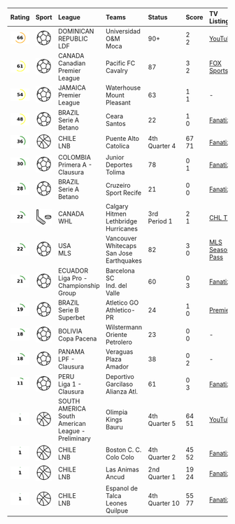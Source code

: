 | Rating                                                                                                                                 | Sport                                                                                                                | League                                               | Teams                                       | Status         | Score    | TV Listing                                                                 |
|:---------------------------------------------------------------------------------------------------------------------------------------|:---------------------------------------------------------------------------------------------------------------------|:-----------------------------------------------------|:--------------------------------------------|:---------------|:---------|:---------------------------------------------------------------------------|
| <img src="https://raw.githubusercontent.com/BlakeDuncan25/Donut-SVG-Ratings/bac4e4a278175106499642192132b1786a9aec38/66.svg" alt="66"> | <img src="https://raw.githubusercontent.com/BlakeDuncan25/Donut-SVG-Ratings/master/soccer.png" alt="Soccer">         | DOMINICAN REPUBLIC<br>LDF                            | Universidad O&M<br>Moca                     | 90+            | 2<br>2   | <a href="https://www.youtube.com/@ldfcomdo/streams">YouTube</a>            |
| <img src="https://raw.githubusercontent.com/BlakeDuncan25/Donut-SVG-Ratings/bac4e4a278175106499642192132b1786a9aec38/61.svg" alt="61"> | <img src="https://raw.githubusercontent.com/BlakeDuncan25/Donut-SVG-Ratings/master/soccer.png" alt="Soccer">         | CANADA<br>Canadian Premier League                    | Pacific FC<br>Cavalry                       | 87             | 3<br>2   | <a href="https://www.foxsports.com/replays">FOX Sports</a>                 |
| <img src="https://raw.githubusercontent.com/BlakeDuncan25/Donut-SVG-Ratings/bac4e4a278175106499642192132b1786a9aec38/54.svg" alt="54"> | <img src="https://raw.githubusercontent.com/BlakeDuncan25/Donut-SVG-Ratings/master/soccer.png" alt="Soccer">         | JAMAICA<br>Premier League                            | Waterhouse<br>Mount Pleasant                | 63             | 1<br>1   | -                                                                          |
| <img src="https://raw.githubusercontent.com/BlakeDuncan25/Donut-SVG-Ratings/bac4e4a278175106499642192132b1786a9aec38/48.svg" alt="48"> | <img src="https://raw.githubusercontent.com/BlakeDuncan25/Donut-SVG-Ratings/master/soccer.png" alt="Soccer">         | BRAZIL<br>Serie A Betano                             | Ceara<br>Santos                             | 22             | 1<br>0   | <a href="https://watch.fanatiz.com/channels">Fanatiz</a>                   |
| <img src="https://raw.githubusercontent.com/BlakeDuncan25/Donut-SVG-Ratings/bac4e4a278175106499642192132b1786a9aec38/36.svg" alt="36"> | <img src="https://raw.githubusercontent.com/BlakeDuncan25/Donut-SVG-Ratings/master/basketball.png" alt="Basketball"> | CHILE<br>LNB                                         | Puente Alto<br>Catolica                     | 4th Quarter 4  | 67<br>71 | <a href="https://watch.fanatiz.com/channels">Fanatiz</a>                   |
| <img src="https://raw.githubusercontent.com/BlakeDuncan25/Donut-SVG-Ratings/bac4e4a278175106499642192132b1786a9aec38/30.svg" alt="30"> | <img src="https://raw.githubusercontent.com/BlakeDuncan25/Donut-SVG-Ratings/master/soccer.png" alt="Soccer">         | COLOMBIA<br>Primera A - Clausura                     | Junior<br>Deportes Tolima                   | 78             | 0<br>1   | <a href="https://watch.fanatiz.com/channels">Fanatiz</a>                   |
| <img src="https://raw.githubusercontent.com/BlakeDuncan25/Donut-SVG-Ratings/bac4e4a278175106499642192132b1786a9aec38/28.svg" alt="28"> | <img src="https://raw.githubusercontent.com/BlakeDuncan25/Donut-SVG-Ratings/master/soccer.png" alt="Soccer">         | BRAZIL<br>Serie A Betano                             | Cruzeiro<br>Sport Recife                    | 21             | 0<br>0   | <a href="https://watch.fanatiz.com/channels">Fanatiz</a>                   |
| <img src="https://raw.githubusercontent.com/BlakeDuncan25/Donut-SVG-Ratings/bac4e4a278175106499642192132b1786a9aec38/22.svg" alt="22"> | <img src="https://raw.githubusercontent.com/BlakeDuncan25/Donut-SVG-Ratings/master/hockey.png" alt="Ice Hockey">     | CANADA<br>WHL                                        | Calgary Hitmen<br>Lethbridge Hurricanes     | 3rd Period 1   | 2<br>1   | <a href="https://watch.chl.ca/whl_chl">CHL TV</a>                          |
| <img src="https://raw.githubusercontent.com/BlakeDuncan25/Donut-SVG-Ratings/bac4e4a278175106499642192132b1786a9aec38/22.svg" alt="22"> | <img src="https://raw.githubusercontent.com/BlakeDuncan25/Donut-SVG-Ratings/master/soccer.png" alt="Soccer">         | USA<br>MLS                                           | Vancouver Whitecaps<br>San Jose Earthquakes | 82             | 3<br>0   | <a href="https://tv.apple.com/us/channel/tvs.sbd.7000">MLS Season Pass</a> |
| <img src="https://raw.githubusercontent.com/BlakeDuncan25/Donut-SVG-Ratings/bac4e4a278175106499642192132b1786a9aec38/21.svg" alt="21"> | <img src="https://raw.githubusercontent.com/BlakeDuncan25/Donut-SVG-Ratings/master/soccer.png" alt="Soccer">         | ECUADOR<br>Liga Pro - Championship Group             | Barcelona SC<br>Ind. del Valle              | 60             | 0<br>3   | <a href="https://watch.fanatiz.com/channels">Fanatiz</a>                   |
| <img src="https://raw.githubusercontent.com/BlakeDuncan25/Donut-SVG-Ratings/bac4e4a278175106499642192132b1786a9aec38/19.svg" alt="19"> | <img src="https://raw.githubusercontent.com/BlakeDuncan25/Donut-SVG-Ratings/master/soccer.png" alt="Soccer">         | BRAZIL<br>Serie B Superbet                           | Atletico GO<br>Athletico-PR                 | 24             | 1<br>0   | <a href="https://www.sling.com/international/brazilian">Premiere</a>       |
| <img src="https://raw.githubusercontent.com/BlakeDuncan25/Donut-SVG-Ratings/bac4e4a278175106499642192132b1786a9aec38/18.svg" alt="18"> | <img src="https://raw.githubusercontent.com/BlakeDuncan25/Donut-SVG-Ratings/master/soccer.png" alt="Soccer">         | BOLIVIA<br>Copa Pacena                               | Wilstermann<br>Oriente Petrolero            | 23             | 0<br>0   | -                                                                          |
| <img src="https://raw.githubusercontent.com/BlakeDuncan25/Donut-SVG-Ratings/bac4e4a278175106499642192132b1786a9aec38/18.svg" alt="18"> | <img src="https://raw.githubusercontent.com/BlakeDuncan25/Donut-SVG-Ratings/master/soccer.png" alt="Soccer">         | PANAMA<br>LPF - Clausura                             | Veraguas<br>Plaza Amador                    | 38             | 0<br>2   | -                                                                          |
| <img src="https://raw.githubusercontent.com/BlakeDuncan25/Donut-SVG-Ratings/bac4e4a278175106499642192132b1786a9aec38/11.svg" alt="11"> | <img src="https://raw.githubusercontent.com/BlakeDuncan25/Donut-SVG-Ratings/master/soccer.png" alt="Soccer">         | PERU<br>Liga 1 - Clausura                            | Deportivo Garcilaso<br>Alianza Atl.         | 61             | 0<br>3   | <a href="https://watch.fanatiz.com/channels">Fanatiz</a>                   |
| <img src="https://raw.githubusercontent.com/BlakeDuncan25/Donut-SVG-Ratings/bac4e4a278175106499642192132b1786a9aec38/1.svg" alt="1">   | <img src="https://raw.githubusercontent.com/BlakeDuncan25/Donut-SVG-Ratings/master/basketball.png" alt="Basketball"> | SOUTH AMERICA<br>South American League - Preliminary | Olimpia Kings<br>Bauru                      | 4th Quarter 5  | 64<br>51 | <a href="https://www.youtube.com/@FIBA/streams">YouTube</a>                |
| <img src="https://raw.githubusercontent.com/BlakeDuncan25/Donut-SVG-Ratings/bac4e4a278175106499642192132b1786a9aec38/1.svg" alt="1">   | <img src="https://raw.githubusercontent.com/BlakeDuncan25/Donut-SVG-Ratings/master/basketball.png" alt="Basketball"> | CHILE<br>LNB                                         | Boston C. C.<br>Colo Colo                   | 4th Quarter 2  | 45<br>52 | <a href="https://watch.fanatiz.com/channels">Fanatiz</a>                   |
| <img src="https://raw.githubusercontent.com/BlakeDuncan25/Donut-SVG-Ratings/bac4e4a278175106499642192132b1786a9aec38/1.svg" alt="1">   | <img src="https://raw.githubusercontent.com/BlakeDuncan25/Donut-SVG-Ratings/master/basketball.png" alt="Basketball"> | CHILE<br>LNB                                         | Las Animas<br>Ancud                         | 2nd Quarter 1  | 19<br>24 | <a href="https://watch.fanatiz.com/channels">Fanatiz</a>                   |
| <img src="https://raw.githubusercontent.com/BlakeDuncan25/Donut-SVG-Ratings/bac4e4a278175106499642192132b1786a9aec38/1.svg" alt="1">   | <img src="https://raw.githubusercontent.com/BlakeDuncan25/Donut-SVG-Ratings/master/basketball.png" alt="Basketball"> | CHILE<br>LNB                                         | Espanol de Talca<br>Leones Quilpue          | 4th Quarter 10 | 55<br>77 | <a href="https://watch.fanatiz.com/channels">Fanatiz</a>                   |